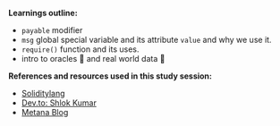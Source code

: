  **Learnings outline:**
 - `payable` modifier
 - `msg` global special variable and its attribute `value` and why we use it.
 - `require()` function and its uses.
 - intro to oracles 🔮 and real world data 💾

 
 **References and resources used in this study session:**
- [Soliditylang](https://docs.soliditylang.org/en/v0.4.25/units-and-global-variables.html#special-variables-and-functions)
- [Dev.to: Shlok Kumar](https://dev.to/shlok2740/the-require-statement-in-solidity-5d6j)
- [Metana Blog](https://metana.io/blog/require-assert-revert-solidity/)

